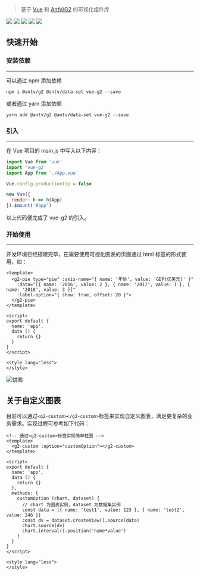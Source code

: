 >基于 [Vue](https://cn.vuejs.org/index.html) 和 [AntV/G2](https://antv.alipay.com/zh-cn/g2/3.x/index.html) 的可视化组件库

![](https://travis-ci.com/wupeiwen/vue-g2.svg?branch=master)
[![](https://img.shields.io/npm/v/vue-g2.svg)](https://www.npmjs.com/package/vue-g2)
![](https://img.shields.io/bundlephobia/min/vue-g2.svg)
![](https://img.shields.io/npm/dt/vue-g2.svg)
[![](https://img.shields.io/badge/-详细文档-green.svg)](https://wupeiwen.github.io/vue-g2)

## 快速开始

### 安装依赖
------
可以通过 npm 添加依赖
```
npm i @antv/g2 @antv/data-set vue-g2 --save
```
或者通过 yarn 添加依赖
```
yarn add @antv/g2 @antv/data-set vue-g2 --save
```

### 引入
------
在 Vue 项目的 main.js 中写入以下内容：
```js
import Vue from 'vue'
import 'vue-g2'
import App from './App.vue'

Vue.config.productionTip = false

new Vue({
  render: h => h(App)
}).$mount('#app')
```
以上代码便完成了 vue-g2 的引入。

### 开始使用
------
开发环境已经搭建完毕，在需要使用可视化图表的页面通过 html 标签的形式使用，如：
```vue
<template>
  <g2-pie type="pie" :axis-name="{ name: '年份', value: 'GDP(亿美元)' }"
    :data="[{ name: '2016', value: 2 }, { name: '2017', value: 1 }, { name: '2018', value: 3 }]"
    :label-option="{ show: true, offset: 20 }">
  </g2-pie>
</template>

<script>
export default {
  name: 'app',
  data () {
    return {}
  }
}
</script>

<style lang="less">
</style>
```
![饼图](https://raw.githubusercontent.com/wupeiwen/vue-g2/dev/public/vue-g2-pie.gif "饼图-外部label")

## 关于自定义图表
目前可以通过`<g2-custom></g2-custom>`标签来实现自定义图表，满足更复杂的业务需求。实现过程可参考如下代码：
```vue
<!-- 通过<g2-custom>标签实现简单柱图 -->
<template>
  <g2-custom :option="customOption"></g2-custom>
</template>

<script>
export default {
  name: 'app',
  data () {
    return {}
  },
  methods: {
    customOption (chart, dataset) {
      // chart 为图表实例，dataset 为数据集实例
      const data = [{ name: 'test1', value: 123 }, { name: 'test2', value: 246 }]
      const dv = dataset.createView().source(data)
      chart.source(dv)
      chart.interval().position('name*value')
    }
  }
}
</script>

<style lang="less">
</style>
```
